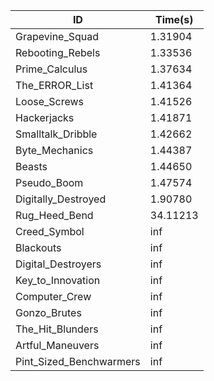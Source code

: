 |ID|Time(s)|
|-|-|
|Grapevine_Squad|1.31904|
|Rebooting_Rebels|1.33536|
|Prime_Calculus|1.37634|
|The_ERROR_List|1.41364|
|Loose_Screws|1.41526|
|Hackerjacks|1.41871|
|Smalltalk_Dribble|1.42662|
|Byte_Mechanics|1.44387|
|Beasts|1.44650|
|Pseudo_Boom|1.47574|
|Digitally_Destroyed|1.90780|
|Rug_Heed_Bend|34.11213|
|Creed_Symbol|inf|
|Blackouts|inf|
|Digital_Destroyers|inf|
|Key_to_Innovation|inf|
|Computer_Crew|inf|
|Gonzo_Brutes|inf|
|The_Hit_Blunders|inf|
|Artful_Maneuvers|inf|
|Pint_Sized_Benchwarmers|inf|
